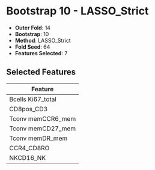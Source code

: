 # Bootstrap 10 - LASSO_Strict

- **Outer Fold**: 14
- **Bootstrap**: 10
- **Method**: LASSO_Strict
- **Fold Seed**: 64
- **Features Selected**: 7

## Selected Features

| Feature |
|---------|
| Bcells Ki67_total |
| CD8pos_CD3 |
| Tconv memCCR6_mem |
| Tconv memCD27_mem |
| Tconv memDR_mem |
| CCR4_CD8RO |
| NKCD16_NK |
